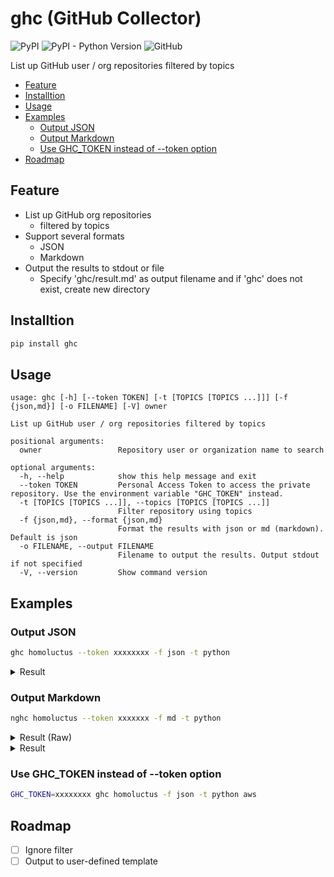 # ghc (GitHub Collector)

![PyPI](https://img.shields.io/pypi/v/ghc)
![PyPI - Python Version](https://img.shields.io/pypi/pyversions/ghc)
![GitHub](https://img.shields.io/github/license/homoluctus/ghc)

List up GitHub user / org repositories filtered by topics

<!-- TOC depthFrom:2 -->

- [Feature](#feature)
- [Installtion](#installtion)
- [Usage](#usage)
- [Examples](#examples)
  - [Output JSON](#output-json)
  - [Output Markdown](#output-markdown)
  - [Use GHC_TOKEN instead of --token option](#use-ghc_token-instead-of---token-option)
- [Roadmap](#roadmap)

<!-- /TOC -->

## Feature

- List up GitHub org repositories
  - filtered by topics
- Support several formats
  - JSON
  - Markdown
- Output the results to stdout or file
  - Specify 'ghc/result.md' as output filename and if 'ghc' does not exist, create new directory

## Installtion

```bash
pip install ghc
```

## Usage

```
usage: ghc [-h] [--token TOKEN] [-t [TOPICS [TOPICS ...]]] [-f {json,md}] [-o FILENAME] [-V] owner

List up GitHub user / org repositories filtered by topics

positional arguments:
  owner                 Repository user or organization name to search

optional arguments:
  -h, --help            show this help message and exit
  --token TOKEN         Personal Access Token to access the private repository. Use the environment variable "GHC_TOKEN" instead.
  -t [TOPICS [TOPICS ...]], --topics [TOPICS [TOPICS ...]]
                        Filter repository using topics
  -f {json,md}, --format {json,md}
                        Format the results with json or md (markdown). Default is json
  -o FILENAME, --output FILENAME
                        Filename to output the results. Output stdout if not specified
  -V, --version         Show command version
```

## Examples

### Output JSON

```bash
ghc homoluctus --token xxxxxxxx -f json -t python
```

<details>
<summary>Result</summary>

```json
{
  "count": 11,
  "repositories": [
    {
      "description": null,
      "is_archive": false,
      "is_template": false,
      "language": "Python",
      "language_logo_url": "https://cdn.jsdelivr.net/npm/programming-languages-logos/src/python/python_24x24.png",
      "name": "algorithms",
      "url": "https://github.com/homoluctus/algorithms"
    },
    {
      "description": "Sample for logging decorator",
      "is_archive": false,
      "is_template": false,
      "language": "Python",
      "language_logo_url": "https://cdn.jsdelivr.net/npm/programming-languages-logos/src/python/python_24x24.png",
      "name": "decolog",
      "url": "https://github.com/homoluctus/decolog"
    },
    {
      "description": "This tool helps to migrate DynamoDB to MySQL",
      "is_archive": false,
      "is_template": false,
      "language": "Python",
      "language_logo_url": "https://cdn.jsdelivr.net/npm/programming-languages-logos/src/python/python_24x24.png",
      "name": "dymy",
      "url": "https://github.com/homoluctus/dymy"
    },
    {
      "description": "Scan the vulnerability of Docker images stored in ECR",
      "is_archive": false,
      "is_template": false,
      "language": "Python",
      "language_logo_url": "https://cdn.jsdelivr.net/npm/programming-languages-logos/src/python/python_24x24.png",
      "name": "ecranner",
      "url": "https://github.com/homoluctus/ecranner"
    },
    {
      "description": "List up GitHub user / org repositories filtered by topics (ghc = GitHub Collector)",
      "is_archive": false,
      "is_template": false,
      "language": "Python",
      "language_logo_url": "https://cdn.jsdelivr.net/npm/programming-languages-logos/src/python/python_24x24.png",
      "name": "ghc",
      "url": "https://github.com/homoluctus/ghc"
    },
    {
      "description": "Python logging outputs as JSON",
      "is_archive": false,
      "is_template": false,
      "language": "Python",
      "language_logo_url": "https://cdn.jsdelivr.net/npm/programming-languages-logos/src/python/python_24x24.png",
      "name": "json-pyformatter",
      "url": "https://github.com/homoluctus/json-pyformatter"
    },
    {
      "description": "Analysis tool for Postfix log in /var/log/maillog",
      "is_archive": false,
      "is_template": false,
      "language": "Python",
      "language_logo_url": "https://cdn.jsdelivr.net/npm/programming-languages-logos/src/python/python_24x24.png",
      "name": "maillogger",
      "url": "https://github.com/homoluctus/maillogger"
    },
    {
      "description": "Notify today's wether information",
      "is_archive": false,
      "is_template": false,
      "language": "Python",
      "language_logo_url": "https://cdn.jsdelivr.net/npm/programming-languages-logos/src/python/python_24x24.png",
      "name": "ohtenki",
      "url": "https://github.com/homoluctus/ohtenki"
    },
    {
      "description": "Audit action for python dependencies (requirements.txt, Pipfile and poetry.lock)",
      "is_archive": false,
      "is_template": false,
      "language": "Shell",
      "language_logo_url": null,
      "name": "pip-audit-action",
      "url": "https://github.com/homoluctus/pip-audit-action"
    },
    {
      "description": "The CLI tool to query AWS CloudWatch Logs Insights :mag:",
      "is_archive": false,
      "is_template": false,
      "language": "Python",
      "language_logo_url": "https://cdn.jsdelivr.net/npm/programming-languages-logos/src/python/python_24x24.png",
      "name": "pyinsights",
      "url": "https://github.com/homoluctus/pyinsights"
    },
    {
      "description": "GitHub template for Python3.8",
      "is_archive": false,
      "is_template": true,
      "language": "Makefile",
      "language_logo_url": null,
      "name": "python-template",
      "url": "https://github.com/homoluctus/python-template"
    }
  ]
}
```

</details>

### Output Markdown


```bash
nghc homoluctus --token xxxxxxx -f md -t python
```

<details>
<summary>Result (Raw)</summary>

```markdown
# Repositories

Total Count: 11

|Name|URL|Language|Description|
|:--:|:--:|:--:|:--|
|algorithms|https://github.com/homoluctus/algorithms|![Python](https://cdn.jsdelivr.net/npm/programming-languages-logos/src/python/python_24x24.png)|None|
|decolog|https://github.com/homoluctus/decolog|![Python](https://cdn.jsdelivr.net/npm/programming-languages-logos/src/python/python_24x24.png)|Sample for logging decorator|
|dymy|https://github.com/homoluctus/dymy|![Python](https://cdn.jsdelivr.net/npm/programming-languages-logos/src/python/python_24x24.png)|This tool helps to migrate DynamoDB to MySQL|
|ecranner|https://github.com/homoluctus/ecranner|![Python](https://cdn.jsdelivr.net/npm/programming-languages-logos/src/python/python_24x24.png)|Scan the vulnerability of Docker images stored in ECR|
|ghc|https://github.com/homoluctus/ghc|![Python](https://cdn.jsdelivr.net/npm/programming-languages-logos/src/python/python_24x24.png)|List up GitHub user / org repositories filtered by topics (ghc = GitHub Collector)|
|json-pyformatter|https://github.com/homoluctus/json-pyformatter|![Python](https://cdn.jsdelivr.net/npm/programming-languages-logos/src/python/python_24x24.png)|Python logging outputs as JSON|
|maillogger|https://github.com/homoluctus/maillogger|![Python](https://cdn.jsdelivr.net/npm/programming-languages-logos/src/python/python_24x24.png)|Analysis tool for Postfix log in /var/log/maillog|
|ohtenki|https://github.com/homoluctus/ohtenki|![Python](https://cdn.jsdelivr.net/npm/programming-languages-logos/src/python/python_24x24.png)|Notify today&#39;s wether information|
|pip-audit-action|https://github.com/homoluctus/pip-audit-action|Shell|Audit action for python dependencies (requirements.txt, Pipfile and poetry.lock)|
|pyinsights|https://github.com/homoluctus/pyinsights|![Python](https://cdn.jsdelivr.net/npm/programming-languages-logos/src/python/python_24x24.png)|The CLI tool to query AWS CloudWatch Logs Insights :mag:|
|python-template ![template](https://img.shields.io/badge/template-green.svg)|https://github.com/homoluctus/python-template|Makefile|GitHub template for Python3.8|

> Generated by [ghc](https://github.com/homoluctus/ghc)

```

</details>

<details>
<summary>Result</summary>

# Repositories

Total Count: 11

|Name|URL|Language|Description|
|:--:|:--:|:--:|:--|
|algorithms|https://github.com/homoluctus/algorithms|![Python](https://cdn.jsdelivr.net/npm/programming-languages-logos/src/python/python_24x24.png)|None|
|decolog|https://github.com/homoluctus/decolog|![Python](https://cdn.jsdelivr.net/npm/programming-languages-logos/src/python/python_24x24.png)|Sample for logging decorator|
|dymy|https://github.com/homoluctus/dymy|![Python](https://cdn.jsdelivr.net/npm/programming-languages-logos/src/python/python_24x24.png)|This tool helps to migrate DynamoDB to MySQL|
|ecranner|https://github.com/homoluctus/ecranner|![Python](https://cdn.jsdelivr.net/npm/programming-languages-logos/src/python/python_24x24.png)|Scan the vulnerability of Docker images stored in ECR|
|ghc|https://github.com/homoluctus/ghc|![Python](https://cdn.jsdelivr.net/npm/programming-languages-logos/src/python/python_24x24.png)|List up GitHub user / org repositories filtered by topics (ghc = GitHub Collector)|
|json-pyformatter|https://github.com/homoluctus/json-pyformatter|![Python](https://cdn.jsdelivr.net/npm/programming-languages-logos/src/python/python_24x24.png)|Python logging outputs as JSON|
|maillogger|https://github.com/homoluctus/maillogger|![Python](https://cdn.jsdelivr.net/npm/programming-languages-logos/src/python/python_24x24.png)|Analysis tool for Postfix log in /var/log/maillog|
|ohtenki|https://github.com/homoluctus/ohtenki|![Python](https://cdn.jsdelivr.net/npm/programming-languages-logos/src/python/python_24x24.png)|Notify today&#39;s wether information|
|pip-audit-action|https://github.com/homoluctus/pip-audit-action|Shell|Audit action for python dependencies (requirements.txt, Pipfile and poetry.lock)|
|pyinsights|https://github.com/homoluctus/pyinsights|![Python](https://cdn.jsdelivr.net/npm/programming-languages-logos/src/python/python_24x24.png)|The CLI tool to query AWS CloudWatch Logs Insights :mag:|
|python-template ![template](https://img.shields.io/badge/template-green.svg)|https://github.com/homoluctus/python-template|Makefile|GitHub template for Python3.8|

> Generated by [ghc](https://github.com/homoluctus/ghc)

</details>

### Use GHC_TOKEN instead of --token option

```bash
GHC_TOKEN=xxxxxxxx ghc homoluctus -f json -t python aws
```

## Roadmap

- [ ] Ignore filter
- [ ] Output to user-defined template
